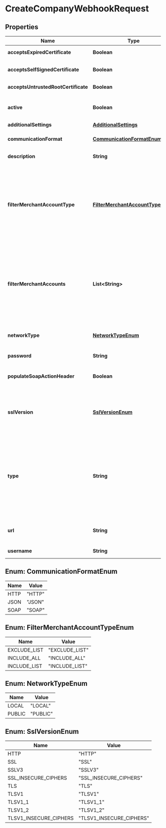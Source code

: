 

# CreateCompanyWebhookRequest


## Properties

Name | Type | Description | Notes
------------ | ------------- | ------------- | -------------
**acceptsExpiredCertificate** | **Boolean** | Indicates if expired SSL certificates are accepted. Default value: **false**. |  [optional]
**acceptsSelfSignedCertificate** | **Boolean** | Indicates if self-signed SSL certificates are accepted. Default value: **false**. |  [optional]
**acceptsUntrustedRootCertificate** | **Boolean** | Indicates if untrusted SSL certificates are accepted. Default value: **false**. |  [optional]
**active** | **Boolean** | Indicates if the webhook configuration is active. The field must be **true** for us to send webhooks about events related an account. | 
**additionalSettings** | [**AdditionalSettings**](AdditionalSettings.md) |  |  [optional]
**communicationFormat** | [**CommunicationFormatEnum**](#CommunicationFormatEnum) | Format or protocol for receiving webhooks. Possible values: * **soap** * **http** * **json**  | 
**description** | **String** | Your description for this webhook configuration. |  [optional]
**filterMerchantAccountType** | [**FilterMerchantAccountTypeEnum**](#FilterMerchantAccountTypeEnum) | Shows how merchant accounts are filtered when configuring the webhook. Possible values: * **includeAccounts**: The webhook is configured for the merchant accounts listed in &#x60;filterMerchantAccounts&#x60;. * **excludeAccounts**: The webhook is not configured for the merchant accounts listed in &#x60;filterMerchantAccounts&#x60;. * **allAccounts**: Includes all merchant accounts, and does not require specifying &#x60;filterMerchantAccounts&#x60;. | 
**filterMerchantAccounts** | **List&lt;String&gt;** | A list of merchant account names that are included or excluded from receiving the webhook. Inclusion or exclusion is based on the value defined for &#x60;filterMerchantAccountType&#x60;.  Required if &#x60;filterMerchantAccountType&#x60; is either: * **includeAccounts** * **excludeAccounts**  Not needed for &#x60;filterMerchantAccountType&#x60;: **allAccounts**. | 
**networkType** | [**NetworkTypeEnum**](#NetworkTypeEnum) | Network type for Terminal API notification webhooks. Possible values: * **public** * **local**  Default Value: **public**. |  [optional]
**password** | **String** | Password to access the webhook URL. |  [optional]
**populateSoapActionHeader** | **Boolean** | Indicates if the SOAP action header needs to be populated. Default value: **false**.  Only applies if &#x60;communicationFormat&#x60;: **soap**. |  [optional]
**sslVersion** | [**SslVersionEnum**](#SslVersionEnum) | SSL version to access the public webhook URL specified in the &#x60;url&#x60; field. Possible values: * **TLSv1.2** * **HTTP** - Only allowed on Test environment.  If not specified, the webhook will use &#x60;sslVersion&#x60;: **TLSv1.2**. |  [optional]
**type** | **String** | The type of webhook that is being created. Possible values are:  - **standard** - **account-settings-notification** - **banktransfer-notification** - **boletobancario-notification** - **directdebit-notification** - **pending-notification** - **ideal-notification** - **ideal-pending-notification** - **report-notification** - **rreq-notification**  Find out more about [standard notification webhooks](https://docs.adyen.com/development-resources/webhooks/understand-notifications#event-codes) and [other types of notifications](https://docs.adyen.com/development-resources/webhooks/understand-notifications#other-notifications). | 
**url** | **String** | Public URL where webhooks will be sent, for example **https://www.domain.com/webhook-endpoint**. | 
**username** | **String** | Username to access the webhook URL. |  [optional]



## Enum: CommunicationFormatEnum

Name | Value
---- | -----
HTTP | &quot;HTTP&quot;
JSON | &quot;JSON&quot;
SOAP | &quot;SOAP&quot;



## Enum: FilterMerchantAccountTypeEnum

Name | Value
---- | -----
EXCLUDE_LIST | &quot;EXCLUDE_LIST&quot;
INCLUDE_ALL | &quot;INCLUDE_ALL&quot;
INCLUDE_LIST | &quot;INCLUDE_LIST&quot;



## Enum: NetworkTypeEnum

Name | Value
---- | -----
LOCAL | &quot;LOCAL&quot;
PUBLIC | &quot;PUBLIC&quot;



## Enum: SslVersionEnum

Name | Value
---- | -----
HTTP | &quot;HTTP&quot;
SSL | &quot;SSL&quot;
SSLV3 | &quot;SSLV3&quot;
SSL_INSECURE_CIPHERS | &quot;SSL_INSECURE_CIPHERS&quot;
TLS | &quot;TLS&quot;
TLSV1 | &quot;TLSV1&quot;
TLSV1_1 | &quot;TLSV1_1&quot;
TLSV1_2 | &quot;TLSV1_2&quot;
TLSV1_INSECURE_CIPHERS | &quot;TLSV1_INSECURE_CIPHERS&quot;



